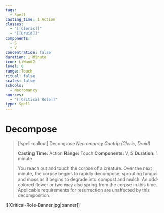 ```yaml
---
tags:
  - Spell
casting_time: 1 Action
classes:
  - "[[Cleric]]"
  - "[[Druid]]"
components:
  - S
  - V
concentration: false
duration: 1 Minute
icon: LiWand2
level: 0
range: Touch
ritual: false
scales: false
schools:
  - Necromancy
sources:
  - "[[Critical Role]]"
type: Spell
---
```


# Decompose

>[!spell-callout] Decompose
>_Necromancy Cantrip (Cleric, Druid)_
>
>**Casting Time:** Action
>**Range:** Touch
>**Components:** V, S
>**Duration:** 1 minute
>
>You reach out and touch the corpse of a creature. Over the next minute, the corpse begins to rapidly decompose, sprouting fungus and moss as it begins to degrade into compost and mulch. An odd-colored flower or two may also spring from the corpse in this time. Applicable requirements for resurrection are unaffected by this decomposition.

![[Critical-Role-Banner.jpg|banner]]
